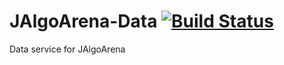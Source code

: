 # JAlgoArena-Data [![Build Status](https://travis-ci.org/spolnik/JAlgoArena-Data.svg?branch=master)](https://travis-ci.org/spolnik/JAlgoArena-Data)

Data service for JAlgoArena
